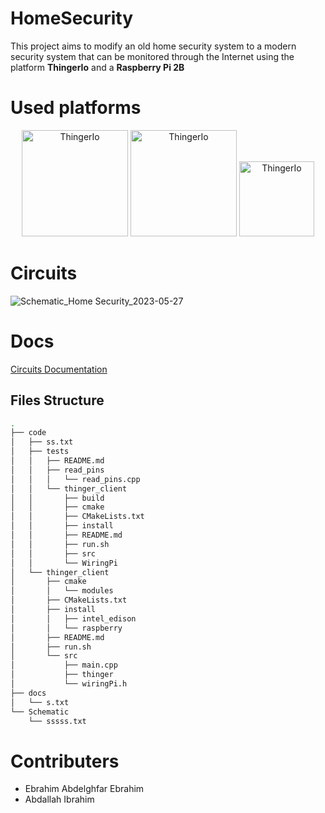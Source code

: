 # HomeSecurity
This project aims to modify an old home security system to a modern security system that can be monitored through the Internet using the platform **ThingerIo** and a **Raspberry Pi 2B**
# Used platforms

<p align="center">
 <img src="https://github.com/ebrahimabdelghfar/HomeSecurity/assets/81301684/321fe503-69f0-4645-91dc-8561c3d0d6ef" alt="ThingerIo" width="170"/>
 <img src="https://github.com/ebrahimabdelghfar/HomeSecurity/assets/81301684/de687d79-5b1e-42b3-9894-1d8307c7a5f8" alt="ThingerIo" width="170"/>
 <img src="https://github.com/ebrahimabdelghfar/HomeSecurity/assets/81301684/0b67318e-8f27-49d5-a0ed-27a0078cc8d4" alt="ThingerIo" width="120"/>
</p>

# Circuits 
![Schematic_Home Security_2023-05-27](https://github.com/ebrahimabdelghfar/HomeSecurity/assets/81301684/4da6435b-6a7f-4067-8d72-59227264fcbb)


# Docs
[Circuits Documentation](https://www.notion.so/Circuit-documentation-7705611901ab4a54a87975510d0e94b6?pvs=4)

## Files Structure
```bash
.
├── code
│   ├── ss.txt
│   ├── tests
│   │   ├── README.md
│   │   ├── read_pins
│   │   │   └── read_pins.cpp
│   │   └── thinger_client
│   │       ├── build
│   │       ├── cmake
│   │       ├── CMakeLists.txt
│   │       ├── install
│   │       ├── README.md
│   │       ├── run.sh
│   │       ├── src
│   │       └── WiringPi
│   └── thinger_client
│       ├── cmake
│       │   └── modules
│       ├── CMakeLists.txt
│       ├── install
│       │   ├── intel_edison
│       │   └── raspberry
│       ├── README.md
│       ├── run.sh
│       └── src
│           ├── main.cpp
│           ├── thinger
│           └── wiringPi.h
├── docs
│   └── s.txt
└── Schematic
    └── sssss.txt

```

# Contributers
* Ebrahim Abdelghfar Ebrahim
* Abdallah Ibrahim
